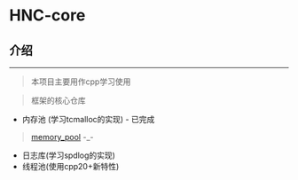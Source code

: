# HNC-core


## 介绍

---
> 本项目主要用作cpp学习使用

> 框架的核心仓库
- 内存池 (学习tcmalloc的实现) - 已完成
> [memory_pool](memory_pool/README.md) -_-
- 日志库(学习spdlog的实现)
- 线程池(使用cpp20+新特性)